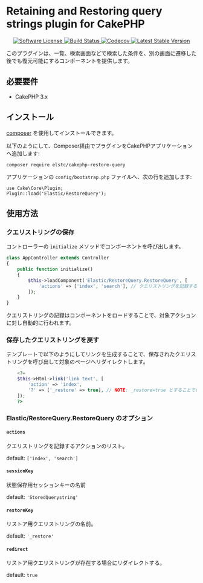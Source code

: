 # Retaining and Restoring query strings plugin for CakePHP

<p align="center">
    <a href="LICENSE.txt" target="_blank">
        <img alt="Software License" src="https://img.shields.io/badge/license-MIT-brightgreen.svg?style=flat-square">
    </a>
    <a href="https://travis-ci.org/elstc/cakephp-restore-query" target="_blank">
        <img alt="Build Status" src="https://img.shields.io/travis/elstc/cakephp-restore-query/master.svg?style=flat-square">
    </a>
    <a href="https://codecov.io/gh/elstc/cakephp-restore-query" target="_blank">
        <img alt="Codecov" src="https://img.shields.io/codecov/c/github/elstc/cakephp-restore-query.svg?style=flat-square">
    </a>
    <a href="https://packagist.org/packages/elstc/cakephp-restore-query" target="_blank">
        <img alt="Latest Stable Version" src="https://img.shields.io/packagist/v/elstc/cakephp-restore-query.svg?style=flat-square">
    </a>
</p>

このプラグインは、一覧、検索画面などで検索した条件を、別の画面に遷移した後でも復元可能にするコンポーネントを提供します。

## 必要要件

- CakePHP 3.x

## インストール

[composer](http://getcomposer.org) を使用してインストールできます。

以下のようにして、Composer経由でプラグインをCakePHPアプリケーションへ追加します:

```
composer require elstc/cakephp-restore-query
```

アプリケーションの `config/bootstrap.php` ファイルへ、次の行を追加します:

```
use Cake\Core\Plugin;
Plugin::load('Elastic/RestoreQuery');
```

## 使用方法

### クエリストリングの保存

コントローラーの `initialize` メソッドでコンポーネントを呼び出します。

```php
class AppController extends Controller
{
    public function initialize()
    {
        $this->loadComponent('Elastic/RestoreQuery.RestoreQuery', [
            'actions' => ['index', 'search'], // クエリストリングを記録するアクション
        ]);
    }
}
```

クエリストリングの記録はコンポーネントをロードすることで、対象アクションに対し自動的に行われます。

### 保存したクエリストリングを戻す

テンプレートで以下のようにしてリンクを生成することで、保存されたクエリストリングを呼び出して対象のページへリダイレクトします。

```php
    <?=
    $this->Html->link('link text', [
        'action' => 'index',
        '?' => ['_restore' => true], // NOTE: _restore=true とすることで保存されたクエリを呼び出します。
    ]);
    ?>
```

### Elastic/RestoreQuery.RestoreQuery のオプション

#### `actions`

クエリストリングを記録するアクションのリスト。

default: `['index', 'search']`

#### `sessionKey`

状態保存用セッションキーの名前

default: `'StoredQuerystring'`

#### `restoreKey`

リストア用クエリストリングの名前。

default: `'_restore'`

#### `redirect`

リストア用クエリストリングが存在する場合にリダイレクトする。

default: `true`
